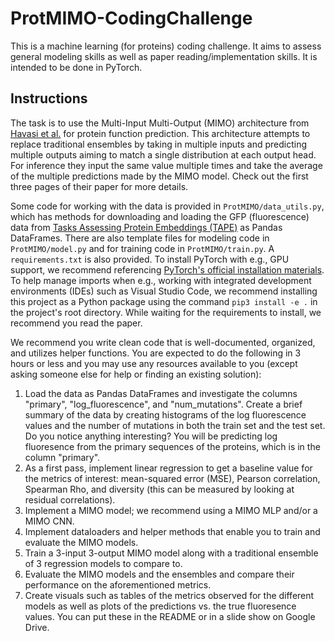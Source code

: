 # ProtMIMO-CodingChallenge

This is a machine learning (for proteins) coding challenge.  It aims to assess general modeling skills as well as paper reading/implementation skills. It is intended to be done in PyTorch. 

## Instructions
The task is to use the Multi-Input Multi-Output (MIMO) architecture from [Havasi et al.](https://arxiv.org/abs/2010.06610) for protein function prediction. This architecture attempts to replace traditional ensembles by taking in multiple inputs and predicting multiple outputs aiming to match a single distribution at each output head. For inference they input the same value multiple times and take the average of the multiple predictions made by the MIMO model. Check out the first three pages of their paper for more details. 

Some code for working with the data is provided in `ProtMIMO/data_utils.py`, which has methods for downloading and loading the GFP (fluorescence) data from [Tasks Assessing Protein Embeddings (TAPE)](https://github.com/songlab-cal/tape) as Pandas DataFrames. There are also template files for modeling code in `ProtMIMO/model.py` and for training code in `ProtMIMO/train.py`. A `requirements.txt` is also provided. To install PyTorch with e.g., GPU support, we recommend referencing [PyTorch's official installation materials](https://pytorch.org/get-started/locally/). To help manage imports when e.g., working with integrated development environments (IDEs) such as Visual Studio Code, we recommend installing this project as a Python package using the command `pip3 install -e .` in the project's root directory. While waiting for the requirements to install, we recommend you read the paper.

We recommend you write clean code that is well-documented, organized, and utilizes helper functions. You are expected to do the following in 3 hours or less and you may use any resources available to you (except asking someone else for help or finding an existing solution):
<ol>
  <li>Load the data as Pandas DataFrames and investigate the columns "primary", "log_fluorescence", and "num_mutations". Create a brief summary of the data by creating histograms of the log fluorescence values and the number of mutations in both the train set and the test set. Do you notice anything interesting? You will be predicting log fluoresence from the primary sequences of the proteins, which is in the column "primary".</li>
  <li>As a first pass, implement linear regression to get a baseline value for the metrics of interest: mean-squared error (MSE), Pearson correlation, Spearman Rho, and diversity (this can be measured by looking at residual correlations).</li>
  <li>Implement a MIMO model; we recommend using a MIMO MLP and/or a MIMO CNN.</li>
  <li>Implement dataloaders and helper methods that enable you to train and evaluate the MIMO models.</li>
  <li>Train a 3-input 3-output MIMO model along with a traditional ensemble of 3 regression models to compare to.</li>
  <li>Evaluate the MIMO models and the ensembles and compare their performance on the aforementioned metrics.</li>
  <li>Create visuals such as tables of the metrics observed for the different models as well as plots of the predictions vs. the true fluoresence values. You can put these in the README or in a slide show on Google Drive.</li>
</ol>
